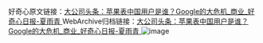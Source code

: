 好奇心原文链接：[大公司头条：苹果表中国用户是谁？Google的大危机_商业_好奇心日报-夏雨青 ](https://www.qdaily.com/articles/9684.html)
WebArchive归档链接：[大公司头条：苹果表中国用户是谁？Google的大危机_商业_好奇心日报-夏雨青 ](http://web.archive.org/web/20190623154742/https://www.qdaily.com/articles/9684.html)
![image](http://ww3.sinaimg.cn/large/007d5XDply1g3vg9x7gywj30u0368b29)